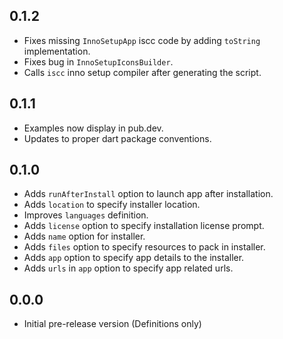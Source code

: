 ## 0.1.2

- Fixes missing `InnoSetupApp` iscc code by adding `toString` implementation.
- Fixes bug in `InnoSetupIconsBuilder`.
- Calls `iscc` inno setup compiler after generating the script.

## 0.1.1

- Examples now display in pub.dev.
- Updates to proper dart package conventions.

## 0.1.0

- Adds `runAfterInstall` option to launch app after installation.
- Adds `location` to specify installer location.
- Improves `languages` definition.
- Adds `license` option to specify installation license prompt.
- Adds `name` option for installer.
- Adds `files` option to specify resources to pack in installer.
- Adds `app` option to specify app details to the installer.
- Adds `urls` in `app` option to specify app related urls.

## 0.0.0

- Initial pre-release version (Definitions only)
